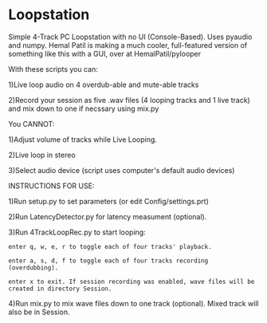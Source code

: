 # Loopstation
Simple 4-Track PC Loopstation with no UI (Console-Based). Uses pyaudio and numpy.
Hemal Patil is making a much cooler, full-featured version of something like this with a GUI, over at HemalPatil/pylooper

With these scripts you can:

1)Live loop audio on 4 overdub-able and mute-able tracks

2)Record your session as five .wav files (4 looping tracks and 1 live track) and mix down to one if necssary using mix.py

You CANNOT:

1)Adjust volume of tracks while Live Looping.

2)Live loop in stereo

3)Select audio device (script uses computer's default audio devices)

INSTRUCTIONS FOR USE:

1)Run setup.py to set parameters (or edit Config/settings.prt)

2)Run LatencyDetector.py for latency measument (optional).

3)Run 4TrackLoopRec.py to start looping:

    enter q, w, e, r to toggle each of four tracks' playback.
    
    enter a, s, d, f to toggle each of four tracks recording (overdubbing).
    
    enter x to exit. If session recording was enabled, wave files will be created in directory Session.

4)Run mix.py to mix wave files down to one track (optional). Mixed track will also be in Session.
